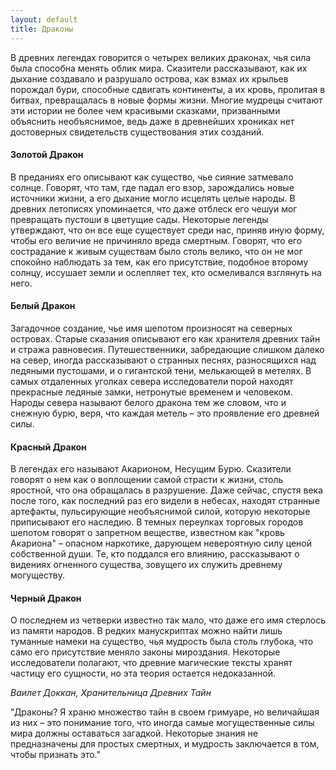 ```yaml
---
layout: default
title: Драконы
---
```


В древних легендах говорится о четырех великих драконах, чья сила была способна менять облик мира. Сказители
рассказывают, как их дыхание создавало и разрушало острова, как взмах их крыльев порождал бури, способные сдвигать
континенты, а их кровь, пролитая в битвах, превращалась в новые формы жизни. Многие мудрецы считают эти истории не более
чем красивыми сказками, призванными объяснить необъяснимое, ведь даже в древнейших хрониках нет достоверных свидетельств
существования этих созданий.

#### Золотой Дракон

В преданиях его описывают как существо, чье сияние затмевало солнце. Говорят, что там, где падал его взор, зарождались
новые источники жизни, а его дыхание могло исцелять целые народы. В древних летописях упоминается, что даже отблеск его
чешуи мог превращать пустоши в цветущие сады. Некоторые легенды утверждают, что он все еще существует среди нас, приняв
иную форму, чтобы его величие не причиняло вреда смертным. Говорят, что его сострадание к живым существам было столь
велико, что он не мог спокойно наблюдать за тем, как его присутствие, подобное второму солнцу, иссушает земли и
ослепляет тех, кто осмеливался взглянуть на него.

#### Белый Дракон

Загадочное создание, чье имя шепотом произносят на северных островах. Старые сказания описывают его как хранителя
древних тайн и стража равновесия. Путешественники, забредающие слишком далеко на север, иногда рассказывают о странных
песнях, разносящихся над ледяными пустошами, и о гигантской тени, мелькающей в метелях. В самых отдаленных уголках
севера исследователи порой находят прекрасные ледяные замки, нетронутые временем и человеком. Народы севера называют
белого дракона тем же словом, что и снежную бурю, веря, что каждая метель – это проявление его древней силы.

#### Красный Дракон

В легендах его называют Акарионом, Несущим Бурю. Сказители говорят о нем как о воплощении самой страсти к жизни, столь
яростной, что она обращалась в разрушение. Даже сейчас, спустя века после того, как последний раз его видели в небесах,
находят странные артефакты, пульсирующие необъяснимой силой, которую некоторые приписывают его наследию. В темных
переулках торговых городов шепотом говорят о запретном веществе, известном как "кровь Акариона" – опасном наркотике,
дарующем невероятную силу ценой собственной души. Те, кто поддался его влиянию, рассказывают о видениях огненного
существа, зовущего их служить древнему могуществу.

#### Черный Дракон

О последнем из четверки известно так мало, что даже его имя стерлось из памяти народов. В редких манускриптах можно
найти лишь туманные намеки на существо, чья мудрость была столь глубока, что само его присутствие меняло законы
мироздания. Некоторые исследователи полагают, что древние магические тексты хранят частицу его сущности, но эта теория
остается недоказанной.

*Ваилет Доккан, Хранительница Древних Тайн*

"Драконы? Я храню множество тайн в своем гримуаре, но величайшая из них – это понимание того, что иногда самые
могущественные силы мира должны оставаться загадкой. Некоторые знания не предназначены для простых смертных, и мудрость
заключается в том, чтобы признать это."